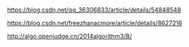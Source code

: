 https://blog.csdn.net/qq_36306833/article/details/54848548

https://blog.csdn.net/freezhanacmore/article/details/8627216

http://algo.openjudge.cn/2014algorithm3/B/

